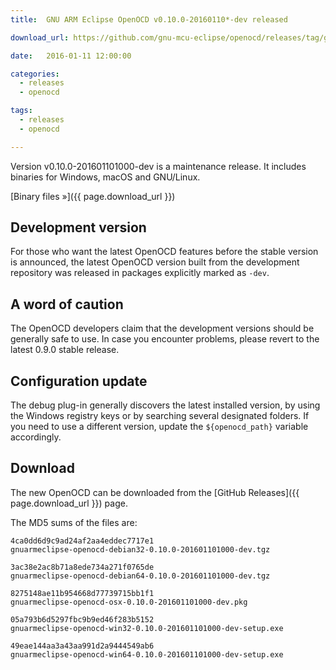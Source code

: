 ```yaml
---
title:  GNU ARM Eclipse OpenOCD v0.10.0-20160110*-dev released

download_url: https://github.com/gnu-mcu-eclipse/openocd/releases/tag/gae-0.10.0-20160110

date:   2016-01-11 12:00:00

categories:
  - releases
  - openocd

tags:
  - releases
  - openocd

---
```


Version v0.10.0-201601101000-dev is a maintenance release. It includes binaries for Windows, macOS and GNU/Linux.

[Binary files »]({{ page.download_url }})

## Development version

For those who want the latest OpenOCD features before the stable version is announced, the latest OpenOCD version built from the development repository was released in packages explicitly marked as `-dev`.

## A word of caution

The OpenOCD developers claim that the development versions should be generally safe to use. In case you encounter problems, please revert to the latest 0.9.0 stable release.

## Configuration update

The debug plug-in generally discovers the latest installed version, by using the Windows registry keys or by searching several designated folders. If you need to use a different version, update the `${openocd_path}` variable accordingly.

## Download

The new OpenOCD can be downloaded from the [GitHub Releases]({{ page.download_url }}) page.

The MD5 sums of the files are:

```console
4ca0dd6d9c9ad24af2aa4eddec7717e1  
gnuarmeclipse-openocd-debian32-0.10.0-201601101000-dev.tgz

3ac38e2ac8b71a8ede734a271f0765de  
gnuarmeclipse-openocd-debian64-0.10.0-201601101000-dev.tgz

8275148ae11b954668d77739715bb1f1
gnuarmeclipse-openocd-osx-0.10.0-201601101000-dev.pkg

05a793b6d5297fbc9b9ed46f283b5152  
gnuarmeclipse-openocd-win32-0.10.0-201601101000-dev-setup.exe

49eae144aa3a43aa991d2a9444549ab6  
gnuarmeclipse-openocd-win64-0.10.0-201601101000-dev-setup.exe
```

